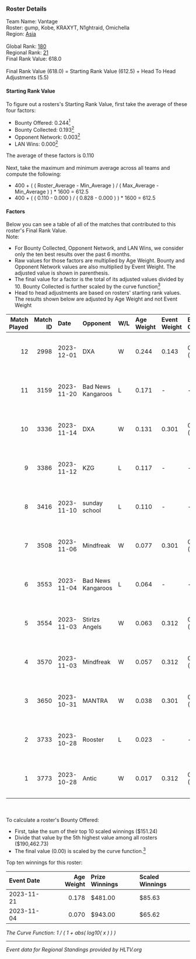 ### Roster Details<br />
Team Name: Vantage<br />
Roster: gump, Kobe, KRAXYT, N1ghtraid, Omichella<br />
Region: [Asia]( ../standings_asia.md)<br />
<br />
Global Rank: [180](../standings_global.md)<br />
Regional Rank: [21]( ../standings_asia.md)<br />
Final Rank Value:  618.0<br />
<br />
Final Rank Value (618.0) = Starting Rank Value (612.5) + Head To Head Adjustments (5.5)<br />

#### Starting Rank Value<br />
To figure out a rosters's Starting Rank Value, first take the average of these four factors:<br />
- Bounty Offered: 0.244[<sup>1</sup>](#table2)
- Bounty Collected: 0.193[<sup>2</sup>](#table1)
- Opponent Network: 0.003[<sup>2</sup>](#table1)
- LAN Wins: 0.000[<sup>2</sup>](#table1)

The average of these factors is 0.110<br />
<br />
Next, take the maximum and minimum average across all teams and compute the following:<br />
- 400 + ( ( Roster_Average - Min_Average ) / ( Max_Average - Min_Average ) ) * 1600 = 612.5
- 400 + ( ( 0.110 - 0.000 ) / ( 0.828 - 0.000 ) ) * 1600 = 612.5


#### Factors<br />
Below you can see a table of all of the matches that contributed to this roster's Final Rank Value.<br />
Note:<br />

- For Bounty Collected, Opponent Network, and LAN Wins, we consider only the ten best results over the past 6 months.
- Raw values for those factors are multiplied by Age Weight. Bounty and Opponent Network values are also multiplied by Event Weight. The adjusted value is shown in parenthesis.
- The final value for a factor is the total of its adjusted values divided by 10. Bounty Collected is further scaled by the curve function[<sup>3</sup>](#curveFunction)
- Head to head adjustments are based on rosters' starting rank values. The results shown below are adjusted by Age Weight and not Event Weight
<span id="table1"></span><br />


| Match Played | Match ID | Date       | Opponent           | W/L | Age Weight | Event Weight | Bounty Collected | Opponent Network | LAN Wins  | H2H Adj. | Roster                                      |
| -: | -: | :- | :- | :- | :- | :- | :- | :- | :- | -: | :- |
|           12 |     2998 | 2023-12-01 | DXA                | W   | 0.244      | 0.143        | 0.009 (0.000)    | 0.277 (0.010)    | 0 (0.000) |     5.01 | gump, Kobe, KRAXYT, N1ghtraid, Omichella    |
|           11 |     3159 | 2023-11-20 | Bad News Kangaroos | L   | 0.171      | -            | -                | -                | -         |    -0.79 | Kobe, KRAXYT, Mingovi, N1ghtraid, Omichella |
|           10 |     3336 | 2023-11-14 | DXA                | W   | 0.131      | 0.301        | 0.009 (0.000)    | 0.277 (0.011)    | 0 (0.000) |     2.72 | Kobe, KRAXYT, Mingovi, N1ghtraid, Omichella |
|            9 |     3386 | 2023-11-12 | KZG                | L   | 0.117      | -            | -                | -                | -         |    -2.53 | Kobe, KRAXYT, Mingovi, N1ghtraid, Omichella |
|            8 |     3416 | 2023-11-10 | sunday school      | L   | 0.110      | -            | -                | -                | -         |    -1.85 | Kobe, KRAXYT, Lexon, Mingovi, Omichella     |
|            7 |     3508 | 2023-11-06 | Mindfreak          | W   | 0.077      | 0.301        | 0.000 (0.000)    | 0.273 (0.006)    | 0 (0.000) |     1.25 | Kobe, KRAXYT, Mingovi, N1ghtraid, Omichella |
|            6 |     3553 | 2023-11-04 | Bad News Kangaroos | L   | 0.064      | -            | -                | -                | -         |    -0.28 | Kobe, KRAXYT, Lexon, Mingovi, Omichella     |
|            5 |     3554 | 2023-11-03 | Stirlzs Angels     | W   | 0.063      | 0.312        | 0.000 (0.000)    | 0.012 (0.000)    | 0 (0.000) |     0.88 | Kobe, KRAXYT, Mingovi, N1ghtraid, Omichella |
|            4 |     3570 | 2023-11-03 | Mindfreak          | W   | 0.057      | 0.312        | 0.000 (0.000)    | 0.273 (0.005)    | 0 (0.000) |     0.93 | Kobe, KRAXYT, Mingovi, N1ghtraid, Omichella |
|            3 |     3650 | 2023-10-31 | MANTRA             | W   | 0.038      | 0.301        | 0.000 (0.000)    | 0.000 (0.000)    | 0 (0.000) |     0.28 | Kobe, KRAXYT, Mingovi, N1ghtraid, Omichella |
|            2 |     3733 | 2023-10-28 | Rooster            | L   | 0.023      | -            | -                | -                | -         |    -0.23 | Kobe, KRAXYT, Lexon, N1ghtraid, Omichella   |
|            1 |     3773 | 2023-10-28 | Antic              | W   | 0.017      | 0.312        | 0.000 (0.000)    | 0.000 (0.000)    | 0 (0.000) |     0.12 | Kobe, KRAXYT, Mingovi, N1ghtraid, Omichella |

<br />
<span id="table2"></span><br />
To calculate a roster's Bounty Offered:<br />

- First, take the sum of their top 10 scaled winnings ($151.24)
- Divide that value by the 5th highest value among all rosters ($190,462.73)
- The final value (0.00) is scaled by the curve function.[<sup>3</sup>](#curveFunction)

Top ten winnings for this roster:<br />

| Event Date | Age Weight | Prize Winnings | Scaled Winnings |
| :- | -: | :- | :- |
| 2023-11-21 |      0.178 | $481.00        | $85.63          |
| 2023-11-04 |      0.070 | $943.00        | $65.62          |


<span id="curveFunction"></span>_The Curve Function: 1 / ( 1 + abs( log10( x ) ) )_<br />

---
_Event data for Regional Standings provided by HLTV.org_<br />
